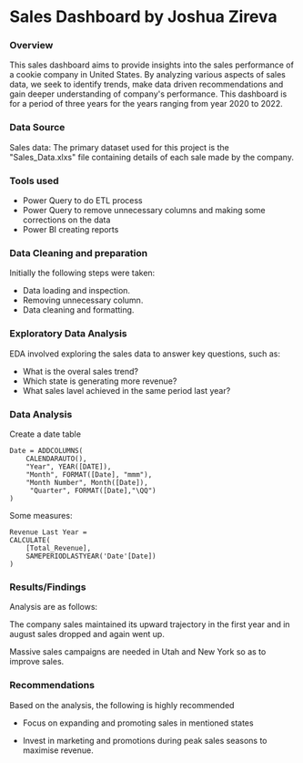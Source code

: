 
# Sales Dashboard by Joshua Zireva



### Overview 
This sales dashboard aims to provide insights into the sales performance of a cookie company in United States. By analyzing various aspects of sales data, we seek to identify trends, make data driven recommendations and gain deeper understanding of company's performance. This dashboard is for a period of three years for the years ranging from year 2020 to 2022.



### Data Source
Sales data: The primary dataset used for this project is the "Sales_Data.xlxs" file containing details of each sale made by the company.



### Tools used
- Power Query to do ETL process
- Power Query to remove unnecessary columns and making some corrections on the data
- Power BI creating reports


### Data Cleaning and preparation 
Initially the following steps were taken:
- Data loading and inspection.
- Removing unnecessary column.
- Data cleaning and formatting.

  
### Exploratory Data Analysis

EDA involved exploring the sales data to answer key questions, such as:

- What is the overal sales trend?
- Which state is generating more revenue?
- What sales lavel achieved in the same period last year?


### Data Analysis 


Create a date table
```DAX
Date = ADDCOLUMNS(
    CALENDARAUTO(),
    "Year", YEAR([DATE]),
    "Month", FORMAT([Date], "mmm"),
    "Month Number", Month([Date]),
     "Quarter", FORMAT([Date],"\QQ")
)
```
Some measures:
``` DAX
Revenue Last Year = 
CALCULATE(
    [Total_Revenue],
    SAMEPERIODLASTYEAR('Date'[Date])
)
```


### Results/Findings
Analysis are as follows:

The company sales maintained its upward trajectory in the first year and in august sales dropped and again went up.

Massive sales campaigns are needed in Utah and New York so as to improve sales.



### Recommendations

Based on the analysis, the following is highly recommended

- Focus on expanding and promoting sales in mentioned states
  
- Invest in marketing and promotions during peak sales seasons to maximise revenue.
